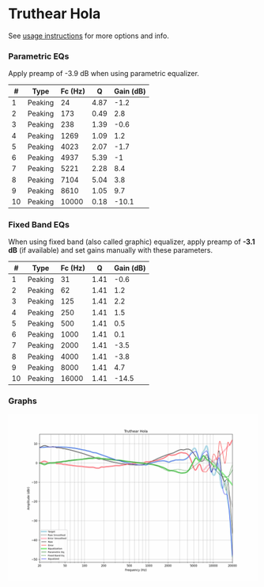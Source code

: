 # Truthear Hola
See [usage instructions](https://github.com/jaakkopasanen/AutoEq#usage) for more options and info.

### Parametric EQs
Apply preamp of -3.9 dB when using parametric equalizer.

|   # | Type    |   Fc (Hz) |    Q |   Gain (dB) |
|-----|---------|-----------|------|-------------|
|   1 | Peaking |        24 | 4.87 |        -1.2 |
|   2 | Peaking |       173 | 0.49 |         2.8 |
|   3 | Peaking |       238 | 1.39 |        -0.6 |
|   4 | Peaking |      1269 | 1.09 |         1.2 |
|   5 | Peaking |      4023 | 2.07 |        -1.7 |
|   6 | Peaking |      4937 | 5.39 |        -1   |
|   7 | Peaking |      5221 | 2.28 |         8.4 |
|   8 | Peaking |      7104 | 5.04 |         3.8 |
|   9 | Peaking |      8610 | 1.05 |         9.7 |
|  10 | Peaking |     10000 | 0.18 |       -10.1 |

### Fixed Band EQs
When using fixed band (also called graphic) equalizer, apply preamp of **-3.1 dB** (if available) and set gains manually with these parameters.

|   # | Type    |   Fc (Hz) |    Q |   Gain (dB) |
|-----|---------|-----------|------|-------------|
|   1 | Peaking |        31 | 1.41 |        -0.6 |
|   2 | Peaking |        62 | 1.41 |         1.2 |
|   3 | Peaking |       125 | 1.41 |         2.2 |
|   4 | Peaking |       250 | 1.41 |         1.5 |
|   5 | Peaking |       500 | 1.41 |         0.5 |
|   6 | Peaking |      1000 | 1.41 |         0.1 |
|   7 | Peaking |      2000 | 1.41 |        -3.5 |
|   8 | Peaking |      4000 | 1.41 |        -3.8 |
|   9 | Peaking |      8000 | 1.41 |         4.7 |
|  10 | Peaking |     16000 | 1.41 |       -14.5 |

### Graphs
![](./Truthear%20Hola.png)
